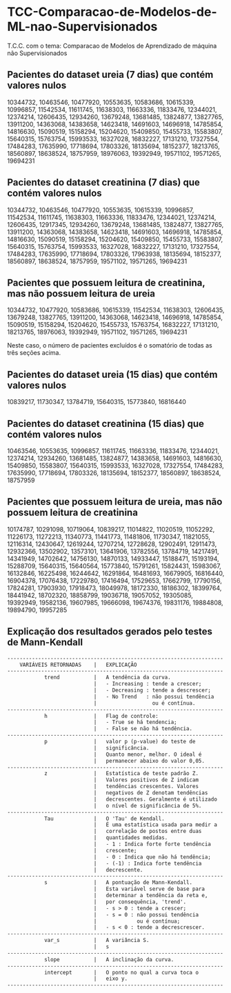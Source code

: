 # TCC-Comparacao-de-Modelos-de-ML-nao-Supervisionados
T.C.C. com o tema: Comparacao de Modelos de Aprendizado de máquina não Supervisionados

## Pacientes do dataset ureia (7 dias) que contém valores nulos
10344732, 10463546, 10477920, 10553635, 10583686, 10615339, 10996857,
11542534, 11611745, 11638303, 11663336, 11833476, 12344021, 12374214,
12606435, 12934260, 13679248, 13681485, 13824877, 13827765, 13911200,
14363068, 14383658, 14623418, 14691603, 14696918, 14785854, 14816630,
15090519, 15158294, 15204620, 15409850, 15455733, 15583807, 15640315,
15763754, 15993533, 16327028, 16832227, 17131210, 17327554, 17484283,
17635990, 17718694, 17803326, 18135694, 18152377, 18213765, 18560897,
18638524, 18757959, 18976063, 19392949, 19571102, 19571265, 19694231

## Pacientes do dataset creatinina (7 dias) que contém valores nulos
10344732, 10463546, 10477920, 10553635, 10615339, 10996857, 11542534,
11611745, 11638303, 11663336, 11833476, 12344021, 12374214, 12606435,
12917345, 12934260, 13679248, 13681485, 13824877, 13827765, 13911200,
14363068, 14383658, 14623418, 14691603, 14696918, 14785854, 14816630,
15090519, 15158294, 15204620, 15409850, 15455733, 15583807, 15640315,
15763754, 15993533, 16327028, 16832227, 17131210, 17327554, 17484283,
17635990, 17718694, 17803326, 17963938, 18135694, 18152377, 18560897,
18638524, 18757959, 19571102, 19571265, 19694231

## Pacientes que possuem leitura de creatinina, mas não possuem leitura de ureia
10344732, 10477920, 10583686, 10615339, 11542534, 11638303, 12606435,
13679248, 13827765, 13911200, 14363068, 14623418, 14696918, 14785854,
15090519, 15158294, 15204620, 15455733, 15763754, 16832227, 17131210,
18213765, 18976063, 19392949, 19571102, 19571265, 19694231

Neste caso, o número de pacientes excluídos é o somatório de todas as três seções acima.

## Pacientes do dataset ureia (15 dias) que contém valores nulos
10839217, 11730347, 13784719, 15640315, 15773840, 16816440

## Pacientes do dataset creatinina (15 dias) que contém valores nulos
10463546, 10553635, 10996857, 11611745, 11663336, 11833476, 12344021,
12374214, 12934260, 13681485, 13824877, 14383658, 14691603, 14816630,
15409850, 15583807, 15640315, 15993533, 16327028, 17327554, 17484283,
17635990, 17718694, 17803326, 18135694, 18152377, 18560897, 18638524,
18757959

## Pacientes que possuem leitura de ureia, mas não possuem leitura de creatinina
10174787, 10291098, 10719064, 10839217, 11014822, 11020519, 11052292,
11226173, 11272213, 11340773, 11441773, 11481806, 11730347, 11821055,
12116314, 12430647, 12619244, 12707214, 12728628, 12902491, 12911473,
12932366, 13502902, 13573101, 13641906, 13782556, 13784719, 14217491,
14341949, 14702642, 14756130, 14870133, 14933447, 15188471, 15193194,
15288709, 15640315, 15640564, 15773840, 15791261, 15824431, 15983067,
16132846, 16225498, 16244642, 16291864, 16481693, 16679905, 16816440,
16904378, 17076438, 17229780, 17416494, 17529653, 17662799, 17790156,
17824281, 17903930, 17918473, 18049978, 18172330, 18186302, 18399764,
18441942, 18702320, 18858799, 19036718, 19057052, 19305085, 19392949,
19582136, 19607985, 19666098, 19674376, 19831176, 19884808, 19894790,
19957285

## Explicação dos resultados gerados pelo testes de Mann-Kendall
```txt
----------------------------------------------------------------------
    VARIÁVEIS RETORNADAS    |   EXPLICAÇÃO
----------------------------------------------------------------------
            trend           |   A tendência da curva.
                            |   - Increasing : tende a crescer;
                            |   - Decreasing : tende a descrescer;
                            |   - No Trend   : não possui tendência
                            |                  ou é contínua.
----------------------------------------------------------------------
            h               |   Flag de controle:
                            |   - True se há tendencia;
                            |   - False se não há tendência.
----------------------------------------------------------------------
            p               |   valor p (p-value) do teste de
                            |   significância.
                            |   Quanto menor, melhor. O ideal é
                            |   permanecer abaixo do valor 0,05.
----------------------------------------------------------------------
            z               |   Estatística de teste padrão Z.
                            |   Valores positivos de Z indicam
                            |   tendências crescentes. Valores
                            |   negativos de Z denotam tendências
                            |   decrescentes. Geralmente é utilizado
                            |   o nível de significância de 5%.
----------------------------------------------------------------------
            Tau             |   O 'Tau' de Kendall.
                            |   É uma estatística usada para medir a
                            |   correlação de postos entre duas
                            |   quantidades medidas.
                            |   - 1 : Indica forte forte tendência
                            |   crescente;
                            |   - 0 : Indica que não há tendência;
                            |   - (-1) : Indica forte tendência
                            |   decrescente.
----------------------------------------------------------------------
            s               |   A pontuação de Mann-Kendall.
                            |   Esta variável serve de base para
                            |   determinar a tendência da reta e,
                            |   por consequência, 'trend'.
                            |   - s > 0 : tende a crescer;
                            |   - s = 0 : não possui tendência
                            |             ou é contínua;
                            |   - s < 0 : tende a decrescrescer.
----------------------------------------------------------------------
            var_s           |   A variância S.
                            |   s
----------------------------------------------------------------------
            slope           |   A inclinação da curva.
----------------------------------------------------------------------
            intercept       |   O ponto no qual a curva toca o
                            |   eixo y.
----------------------------------------------------------------------
```
